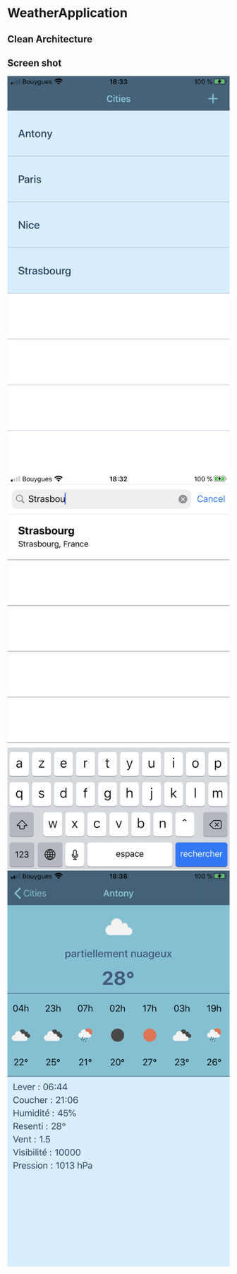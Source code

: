 # WeatherApplication

## Clean Architecture

## Screen shot
![Alt text](./images/img3.PNG?raw=true "Cities")
![img2](./images/img2.PNG?raw=true "Add city")
![img3](./images/img1.PNG?raw=true "Weather")

